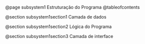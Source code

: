 @page subsystem1 Estruturação do Programa
@tableofcontents

@section subsystem1section1 Camada de dados

@section subsystem1section2 Lógica do Programa

@section subsystem1section3 Camada de interface
